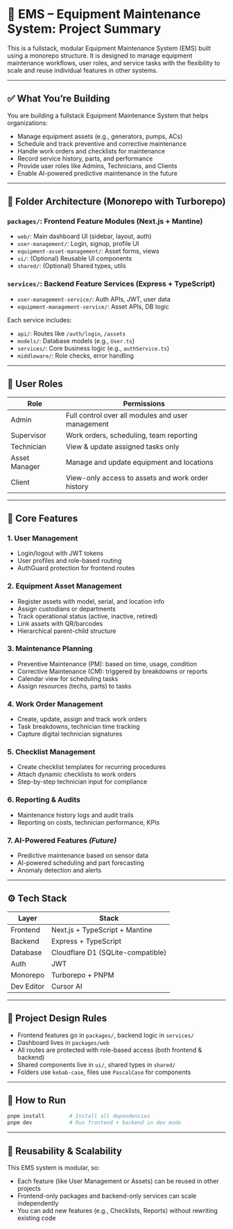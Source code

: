 # 🧠 EMS – Equipment Maintenance System: Project Summary

This is a fullstack, modular Equipment Maintenance System (EMS) built using a monorepo structure. It is designed to manage equipment maintenance workflows, user roles, and service tasks with the flexibility to scale and reuse individual features in other systems.

---

## ✅ What You’re Building

You are building a fullstack Equipment Maintenance System that helps organizations:

- Manage equipment assets (e.g., generators, pumps, ACs)
- Schedule and track preventive and corrective maintenance
- Handle work orders and checklists for maintenance
- Record service history, parts, and performance
- Provide user roles like Admins, Technicians, and Clients
- Enable AI-powered predictive maintenance in the future

---

## 🧱 Folder Architecture (Monorepo with Turborepo)

### `packages/`: Frontend Feature Modules (Next.js + Mantine)
- `web/`: Main dashboard UI (sidebar, layout, auth)
- `user-management/`: Login, signup, profile UI
- `equipment-asset-management/`: Asset forms, views
- `ui/`: (Optional) Reusable UI components
- `shared/`: (Optional) Shared types, utils

### `services/`: Backend Feature Services (Express + TypeScript)
- `user-management-service/`: Auth APIs, JWT, user data
- `equipment-management-service/`: Asset APIs, DB logic

Each service includes:
- `api/`: Routes like `/auth/login`, `/assets`
- `models/`: Database models (e.g., `User.ts`)
- `services/`: Core business logic (e.g., `authService.ts`)
- `middleware/`: Role checks, error handling

---

## 🔐 User Roles

| Role           | Permissions                                            |
|----------------|--------------------------------------------------------|
| Admin          | Full control over all modules and user management      |
| Supervisor     | Work orders, scheduling, team reporting                |
| Technician     | View & update assigned tasks only                      |
| Asset Manager  | Manage and update equipment and locations              |
| Client         | View-only access to assets and work order history      |

---

## 🎯 Core Features

### 1. User Management
- Login/logout with JWT tokens
- User profiles and role-based routing
- AuthGuard protection for frontend routes

### 2. Equipment Asset Management
- Register assets with model, serial, and location info
- Assign custodians or departments
- Track operational status (active, inactive, retired)
- Link assets with QR/barcodes
- Hierarchical parent-child structure

### 3. Maintenance Planning
- Preventive Maintenance (PM): based on time, usage, condition
- Corrective Maintenance (CM): triggered by breakdowns or reports
- Calendar view for scheduling tasks
- Assign resources (techs, parts) to tasks

### 4. Work Order Management
- Create, update, assign and track work orders
- Task breakdowns, technician time tracking
- Capture digital technician signatures

### 5. Checklist Management
- Create checklist templates for recurring procedures
- Attach dynamic checklists to work orders
- Step-by-step technician input for compliance

### 6. Reporting & Audits
- Maintenance history logs and audit trails
- Reporting on costs, technician performance, KPIs

### 7. AI-Powered Features *(Future)*
- Predictive maintenance based on sensor data
- AI-powered scheduling and part forecasting
- Anomaly detection and alerts

---

## ⚙️ Tech Stack

| Layer        | Stack                              |
|--------------|-------------------------------------|
| Frontend     | Next.js + TypeScript + Mantine      |
| Backend      | Express + TypeScript                |
| Database     | Cloudflare D1 (SQLite-compatible)   |
| Auth         | JWT                                 |
| Monorepo     | Turborepo + PNPM                    |
| Dev Editor   | Cursor AI                           |

---

## 🧠 Project Design Rules

- Frontend features go in `packages/`, backend logic in `services/`
- Dashboard lives in `packages/web`
- All routes are protected with role-based access (both frontend & backend)
- Shared components live in `ui/`, shared types in `shared/`
- Folders use `kebab-case`, files use `PascalCase` for components

---

## 👣 How to Run

```bash
pnpm install        # Install all dependencies
pnpm dev            # Run frontend + backend in dev mode
```

---

## 🧩 Reusability & Scalability

This EMS system is modular, so:
- Each feature (like User Management or Assets) can be reused in other projects
- Frontend-only packages and backend-only services can scale independently
- You can add new features (e.g., Checklists, Reports) without rewriting existing code